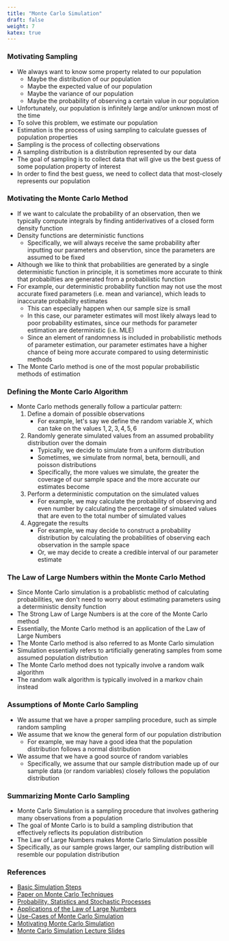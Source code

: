 ```yaml
---
title: "Monte Carlo Simulation"
draft: false
weight: 7
katex: true
---
```


### Motivating Sampling
- We always want to know some property related to our population
	- Maybe the distribution of our population
	- Maybe the expected value of our population
	- Maybe the variance of our population
	- Maybe the probability of observing a certain value in our population
- Unfortunately, our population is infinitely large and/or unknown most of the time
- To solve this problem, we estimate our population
- Estimation is the process of using sampling to calculate guesses of population properties
- Sampling is the process of collecting observations
- A sampling distribution is a distribution represented by our data
- The goal of sampling is to collect data that will give us the best guess of some population property of interest
- In order to find the best guess, we need to collect data that most-closely represents our population

### Motivating the Monte Carlo Method
- If we want to calculate the probability of an observation, then we typically compute integrals by finding antiderivatives of a closed form density function
- Density functions are deterministic functions
	- Specifically, we will always receive the same probability after inputting our parameters and observtion, since the parameters are assumed to be fixed
- Although we like to think that probabilities are generated by a single deterministic function in principle, it is sometimes more accurate to think that probabilties are generated from a probabilistic function
- For example, our deterministic probability function may not use the most accurate fixed parameters (i.e. mean and variance), which leads to inaccurate probability estimates
	- This can especially happen when our sample size is small
	- In this case, our parameter estimates will most likely always lead to poor probability estimates, since our methods for parameter estimation are deterministic (i.e. MLE)
	- Since an element of randomness is included in probabilistic methods of parameter estimation, our parameter estimates have a higher chance of being more accurate compared to using deterministic methods
- The Monte Carlo method is one of the most popular probabilistic methods of estimation

### Defining the Monte Carlo Algorithm
- Monte Carlo methods generally follow a particular pattern:
	1. Define a domain of possible observations
		- For example, let's say we define the random variable $X$, which can take on the values $1,2,3,4,5,6$
	2. Randomly generate simulated values from an assumed probability distribution over the domain
		- Typically, we decide to simulate from a uniform distribution
		- Sometimes, we simulate from normal, beta, bernoulli, and poisson distributions
		- Specifically, the more values we simulate, the greater the coverage of our sample space and the more accurate our estimates become
	3. Perform a deterministic computation on the simulated values
		- For example, we may calculate the probability of observing and even number by calculating the percentage of simulated values that are even to the total number of simulated values
	4. Aggregate the results
		- For example, we may decide to construct a probability distribution by calculating the probabilities of observing each observation in the sample space
		- Or, we may decide to create a credible interval of our parameter estimate

### The Law of Large Numbers within the Monte Carlo Method
- Since Monte Carlo simulation is a probablistic method of calculating probabilities, we don't need to worry about estimating parameters using a deterministic density function
- The Strong Law of Large Numbers is at the core of the Monte Carlo method
- Essentially, the Monte Carlo method is an application of the Law of Large Numbers
- The Monte Carlo method is also referred to as Monte Carlo simulation
- Simulation essentially refers to artificially generating samples from some assumed population distribution
- The Monte Carlo method does not typically involve a random walk algorithm
- The random walk algorithm is typically involved in a markov chain instead

### Assumptions of Monte Carlo Sampling
- We assume that we have a proper sampling procedure, such as simple random sampling
- We assume that we know the general form of our population distribution
	- For example, we may have a good idea that the population distribution follows a normal distribution
- We assume that we have a good source of random variables
	- Specifically, we assume that our sample distribution made up of our sample data (or random variables) closely follows the population distribution

### Summarizing Monte Carlo Sampling
- Monte Carlo Simulation is a sampling procedure that involves gathering many observations from a population
- The goal of Monte Carlo is to build a sampling distribution that effectively reflects its population distribution
- The Law of Large Numbers makes Monte Carlo Simulation possible
- Specifically, as our sample grows larger, our sampling distribution will resemble our population distribution

### References
- [Basic Simulation Steps](https://stattrek.com/experiments/simulation.aspx)
- [Paper on Monte Carlo Techniques](http://pdg.lbl.gov/2009/reviews/rpp2009-rev-monte-carlo-techniques.pdf)
- [Probability, Statistics and Stochastic Processes](http://bactra.org/prob-notes/srl.pdf)
- [Applications of the Law of Large Numbers](https://pdfs.semanticscholar.org/d99e/754ed8d336cc29bd4342a196cfb1bc69bddb.pdf)
- [Use-Cases of Monte Carlo Simulation](https://www.palisade.com/risk/monte_carlo_simulation.asp)
- [Motivating Monte Carlo Simulation](https://www.quora.com/Is-there-a-reason-to-use-Monte-Carlo-when-we-already-have-a-formula)
- [Monte Carlo Simulation Lecture Slides](https://www.stat.cmu.edu/~cshalizi/statcomp/13/lectures/16/lecture-16.pdf)
